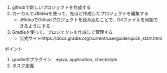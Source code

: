 1. githubで新しいプロジェクトを作成する
2. ローカルでJBIdeaを使って、先ほど作成したプロジェクトを編集する
    - JBIdeaでGithubプロジェクトを読み込むことで、Gitファイルを同期できるようにする
3. Gradleを使って、プロジェクトを作成して管理する
   - 公式サイトhttps://docs.gradle.org/current/userguide/quick_start.html

ポイント
1. gradleのプラグイン　※java, application, checkstyle
2. タスク定義